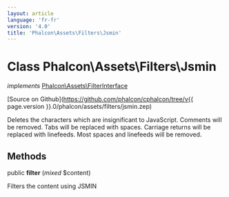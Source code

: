 ```yaml
---
layout: article
language: 'fr-fr'
version: '4.0'
title: 'Phalcon\Assets\Filters\Jsmin'
---
```

# Class **Phalcon\Assets\Filters\Jsmin**

*implements* [Phalcon\Assets\FilterInterface](Phalcon_Assets_FilterInterface)

[Source on Github](https://github.com/phalcon/cphalcon/tree/v{{ page.version }}.0/phalcon/assets/filters/jsmin.zep)

Deletes the characters which are insignificant to JavaScript. Comments will be removed. Tabs will be replaced with spaces. Carriage returns will be replaced with linefeeds. Most spaces and linefeeds will be removed.

## Methods

public **filter** (*mixed* $content)

Filters the content using JSMIN
